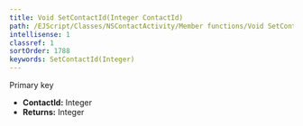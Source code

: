 ```yaml
---
title: Void SetContactId(Integer ContactId)
path: /EJScript/Classes/NSContactActivity/Member functions/Void SetContactId(Integer p_0)
intellisense: 1
classref: 1
sortOrder: 1788
keywords: SetContactId(Integer)
---
```



Primary key



* **ContactId:** Integer
* **Returns:** Integer



